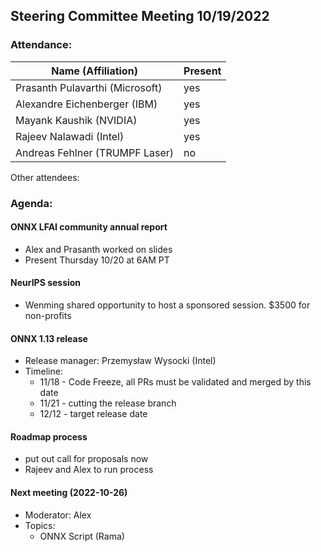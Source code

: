 ## Steering Committee Meeting 10/19/2022

### Attendance:

| Name (Affiliation)              | Present  |
| ------------------------------- | -------- |
| Prasanth Pulavarthi (Microsoft) | yes    |
| Alexandre Eichenberger (IBM)    | yes   |
| Mayank Kaushik (NVIDIA)         | yes   |
| Rajeev Nalawadi (Intel)         | yes   |
| Andreas Fehlner (TRUMPF Laser)  | no   |

Other attendees: 

### Agenda:

  #### ONNX LFAI community annual report
  - Alex and Prasanth worked on slides
  - Present Thursday 10/20 at 6AM PT
  
  #### NeurIPS session
  - Wenming shared opportunity to host a sponsored session. $3500 for non-profits
  
  #### ONNX 1.13 release
  - Release manager: Przemysław Wysocki (Intel)
  - Timeline:
    - 11/18 - Code Freeze, all PRs must be validated and merged by this date
    - 11/21 - cutting the release branch
    - 12/12 - target release date
   
  #### Roadmap process
  - put out call for proposals now
  - Rajeev and Alex to run process
  
  #### Next meeting (2022-10-26)
  - Moderator: Alex
  - Topics:
    - ONNX Script (Rama)
